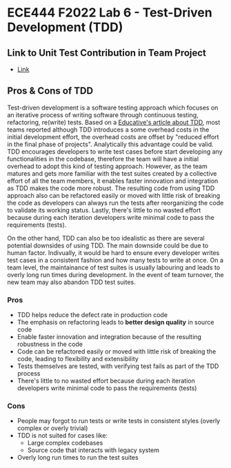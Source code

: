 # ECE444 F2022 Lab 6 - Test-Driven Development (TDD)

## Link to Unit Test Contribution in Team Project
- [Link](https://github.com/ECE444-2022Fall/project-1-web-application-design-education-pathways-group-18-caffeinated/blob/c93a3e73028948e8b66333bab4fda46e196d3c96/Education_Pathways/tests/test_course_reviews.py#L5-L21)

## Pros & Cons of TDD
Test-driven development is a software testing approach which focuses on an iterative process of writing software through continuous testing, refactoring, re(write) tests. Based on a [Educative's article about TDD](https://www.educative.io/blog/test-driven-development#tdd-advantages), most teams reported although TDD introduces a some overhead costs in the initial development effort, the overhead costs are offset by "reduced effort in the final phase of projects". Analytically this advantage could be valid. TDD encourages developers to write test cases before start developing any functionalities in the codebase, therefore the team will have a initial overhead to adopt this kind of testing approach. However, as the team matures and gets more familiar with the test suites created by a collective effort of all the team members, it enables faster innovation and integration as TDD makes the code more robust. The resulting code from using TDD approach also can be refactored easily or moved with little risk of breaking the code as developers can always run the tests after reorganizing the code to validate its working status. Lastly, there's little to no wasted effort because during each iteration developers write minimal code to pass the requirements (tests).

On the other hand, TDD can also be too idealistic as there are several potential downsides of using TDD. The main downside could be due to human factor. Indivually, it would be hard to ensure every developer writes test cases in a consistent fashion and how many tests to write at once. On a team level, the maintainance of test suites is usually labouring and leads to overly long run times during development. In the event of team turnover, the new team may also abandon TDD test suites.

### Pros
- TDD helps reduce the defect rate in production code
- The emphasis on refactoring leads to **better design quality** in source code
- Enable faster innovation and integration because of the resulting robustness in the code
- Code can be refactored easily or moved with little risk of breaking the code, leading to flexibility and extensibility
- Tests themselves are tested, with verifying test fails as part of the TDD process
- There's little to no wasted effort because during each iteration developers write minimal code to pass the requirements (tests)

### Cons
- People may forgot to run tests or write tests in consistent styles (overly complex or overly trivial) 
- TDD is not suited for cases like:
    - Large complex codebases
    - Source code that interacts with legacy system
- Overly long run times to run the test suites
